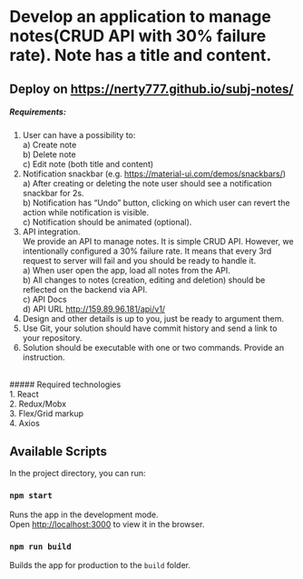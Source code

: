 
# Develop an application to manage notes(CRUD API with 30% failure rate). Note has a title and content.<br>
## Deploy on https://nerty777.github.io/subj-notes/<br>

##### Requirements:<br>
1. User can have a possibility to:<br>
a) Create note<br>
b) Delete note<br>
c) Edit note (both title and content)<br>
2. Notification snackbar (e.g. https://material-ui.com/demos/snackbars/)<br>
a) After creating or deleting the note user should see a notification snackbar for 2s.<br>
b) Notification has “Undo” button, clicking on which user can revert the action while notification is visible.<br>
c) Notification should be animated (optional).<br>
3. API integration. <br>
We provide an API to manage notes. It is simple CRUD API. However, we intentionally configured a 30% failure rate. It means that every 3rd request to server will fail and you should be ready to handle it.<br>
a) When user open the app, load all notes from the API.<br>
b) All changes to notes (creation, editing and deletion) should be reflected on the backend via API.<br>
c) API Docs<br>
d) API URL  http://159.89.96.181/api/v1/<br>
4. Design and other details is up to you, just be ready to argument them.<br>
5. Use Git, your solution should have commit history and send a link to your repository.<br>
6. Solution should be executable with one or two commands. Provide an instruction.<br>
<br>
##### Required technologies<br>
1. React<br>
2. Redux/Mobx<br>
3. Flex/Grid markup<br>
4. Axios<br>

## Available Scripts

In the project directory, you can run:

### `npm start`

Runs the app in the development mode.<br>
Open [http://localhost:3000](http://localhost:3000) to view it in the browser.

### `npm run build`

Builds the app for production to the `build` folder.<br>




